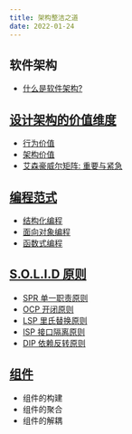 ```yaml
---
title: 架构整洁之道
date: 2022-01-24
---
```



## 软件架构
+ [什么是软件架构?](./what_is_architecture.md)

## [设计架构的价值维度](./values.md)
+ [行为价值](./values.md#行为价值)
+ [架构价值](./values.md#架构价值)
+ [艾森豪威尔矩阵: 重要与紧急](./values.md#艾森豪威尔矩阵)

## [编程范式](./paradigm.md)
+ [结构化编程](./paradigm.md#结构化编程)
+ [面向对象编程](./paradigm.md#面向对象编程)
+ [函数式编程](./paradigm.md#函数式编程)

## [S.O.L.I.D 原则](./soild.md)
+ [SPR 单一职责原则](./soild.md#srp单一职责原则)
+ [OCP 开闭原则](./soild.md#ocp开闭原则)
+ [LSP 里氏替换原则](./soild.md#lsp里氏替换原则)
+ [ISP 接口隔离原则](./soild.md#isp接口隔离原则)
+ [DIP 依赖反转原则](./soild.md#dip依赖反转原则)

## [组件](./compones.md)    
+ 组件的构建
+ 组件的聚合
+ 组件的解耦
